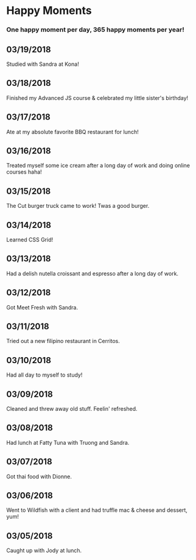 # Happy Moments

### One happy moment per day, 365 happy moments per year!

03/19/2018
----------
Studied with Sandra at Kona!

03/18/2018
----------
Finished my Advanced JS course & celebrated my little sister's birthday!

03/17/2018
----------
Ate at my absolute favorite BBQ restaurant for lunch!

03/16/2018
----------
Treated myself some ice cream after a long day of work and doing online courses haha!

03/15/2018
----------
The Cut burger truck came to work! Twas a good burger.

03/14/2018
----------
Learned CSS Grid!

03/13/2018
----------
Had a delish nutella croissant and espresso after a long day of work.

03/12/2018
----------
Got Meet Fresh with Sandra.

03/11/2018
----------
Tried out a new filipino restaurant in Cerritos.

03/10/2018
----------
Had all day to myself to study!

03/09/2018
----------
Cleaned and threw away old stuff. Feelin' refreshed.

03/08/2018
----------
Had lunch at Fatty Tuna with Truong and Sandra.

03/07/2018
----------
Got thai food with Dionne.

03/06/2018
----------
Went to Wildfish with a client and had truffle mac & cheese and dessert, yum!

03/05/2018
----------
Caught up with Jody at lunch.